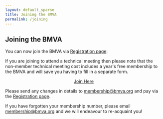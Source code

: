 ```yaml
---
layout: default_sparse
title: Joining the BMVA
permalink: /joining
---
```


## Joining the BMVA

You can now join the BMVA via [Registration page](https://bmva.charitysuite.com/events/dwonyclg):


If you are joining to attend a technical meeting then please note that the
non-member technical meeting cost includes a year's free membership to the
BMVA and will save you having to fill in a separate form.

<div class="alert mt-3 alert-info" style="text-align:center;">
<a class="btn btn-warning" role="button" href="https://bmva.charitysuite.com/events/dwonyclg">Join Here</a></strong></span>
</div>


Please send any changes in details to
[membership@bmva.org](mailto:membership@bmva.org) and pay via the
[Registration page](https://bmva.charitysuite.com/events/dwonyclg).




If you have forgotten your membership number, please email
[membership@bmva.org](mailto:membership@bmva.org) and we will endeavour to
re-acquaint you!
